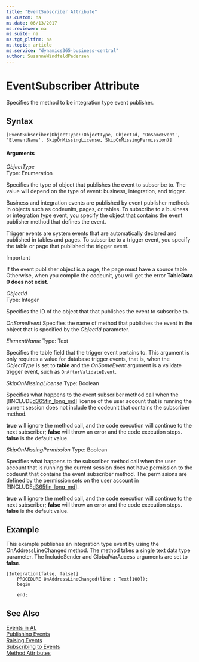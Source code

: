 ```yaml
---
title: "EventSubscriber Attribute"
ms.custom: na
ms.date: 06/13/2017
ms.reviewer: na
ms.suite: na
ms.tgt_pltfrm: na
ms.topic: article
ms.service: "dynamics365-business-central"
author: SusanneWindfeldPedersen
---
```

# EventSubscriber Attribute
Specifies the method to be integration type event publisher.

## Syntax  
  
```  
[EventSubscriber(ObjectType::ObjectType, ObjectId, 'OnSomeEvent', 'ElementName', SkipOnMissingLicense, SkipOnMissingPermission)]
```    
  
#### Arguments  
*ObjectType*  
Type: Enumeration  
  
Specifies the type of object that publishes the event to subscribe to. The value will depend on the type of event: business, integration, and trigger. 

Business and integration events are published by event publisher methods in objects such as codeunits, pages, or tables. To subscribe to a business or integration type event, you specify the object that contains the event publisher method that defines the event. 

Trigger events are system events that are automatically declared and published in tables and pages. To subscribe to a trigger event, you specify the table or page that published the trigger event.

>[!IMPORTANT]  
>If the event publisher object is a page, the page must have a source table. Otherwise, when you compile the codeunit, you will get the error **TableData 0 does not exist**.

*ObjectId*  
Type: Integer  

Specifies the ID of the object that that publishes the event to subscribe to.

*OnSomeEvent*
Specifies the name of method that publishes the event in the object that is specified by the *ObjectId* parameter. 

*ElementName*
Type: Text

Specifies the table field that the trigger event pertains to. This argument is only requires a value for database trigger events, that is, when the *ObjectType* is set to **table** and the *OnSomeEvent* argument is a validate trigger event, such as `OnAfterValidateEvent`.

*SkipOnMissingLicense*
Type: Boolean

Specifies what happens to the event subscriber method call when the [!INCLUDE[d365fin_long_md](../includes/d365fin_long_md.md)] license of the user account that is running the current session does not include the codeunit that contains the subscriber method.

**true** will ignore the method call, and the code execution will continue to the next subscriber; **false** will throw an error and the code execution stops. **false** is the default value.

*SkipOnMissingPermission*
Type: Boolean

Specifies what happens to the subscriber method call when the user account that is running the current session does not have permission to the codeunit that contains the event subscriber method. The permissions are defined by the permission sets on the user account in [!INCLUDE[d365fin_long_md](../includes/d365fin_long_md.md)].

**true** will ignore the method call, and the code execution will continue to the next subscriber; **false** will throw an error and the code execution stops. **false** is the default value.

## Example
This example publishes an integration type event by using the OnAddressLineChanged method. The method takes a single text data type parameter. The IncludeSender and GlobalVarAccess arguments are set to **false**.
```
[Integration(false, false)]
    PROCEDURE OnAddressLineChanged(line : Text[100]);
    begin
        
    end;

``` 
## See Also  
 [Events in AL](../devenv-events-in-al.md)  
 [Publishing Events](../devenv-publishing-events.md)   
 [Raising Events](../devenv-raising-events.md)   
 [Subscribing to Events](../devenv-subscribing-to-events.md)   
 [Method Attributes](devenv-method-attributes.md)